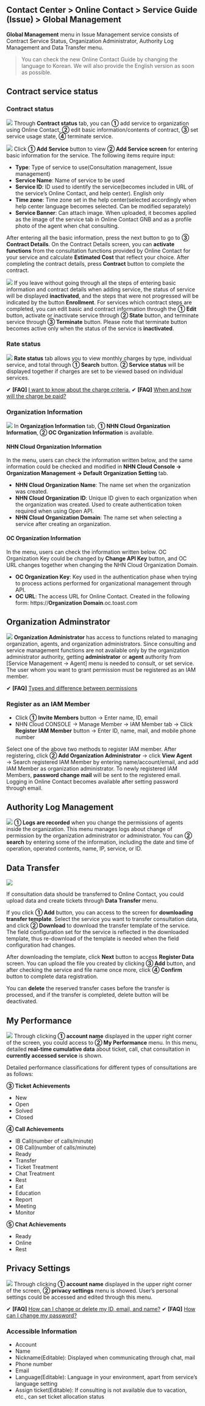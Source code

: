 ## Contact Center > Online Contact > Service Guide (Issue) > Global Management
**Global Management** menu in Issue Management service consists of Contract Service Status, Organization Administrator, Authority Log Management and Data Transfer menu.

> You can check the new Online Contact Guide by changing the language to Korean.
> We will also provide the English version as soon as possible.

## Contract service status
### Contract status
![](http://static.toastoven.net/prod_contact_center/2.1.1-(1)_im_en.png)
Through **Contract status** tab, you can **①** add service to organization using Online Contact, **②** edit basic information/contents of contract, **③** set service usage state, **④** terminate service.

![](http://static.toastoven.net/prod_contact_center/2.1.1-(2)_im_en.png)
Click **① Add Service** button to view **② Add Service screen** for entering basic information for the service. The following items require input:

- **Type**: Type of service to use(Consultation management, Issue management)
- **Service Name**: Name of service to be used
- **Service ID**: ID used to identify the service(becomes included in URL of the service’s Online Contact, and help center). English only
- **Time zone**: Time zone set in the help center(selected accordingly when help center language becomes selected. Can be modified separately)
- **Service Banner**: Can attach image. When uploaded, it becomes applied as the image of the service tab in Online Contact GNB and as a profile photo of the agent when chat consulting.

After entering all the basic information, press the next button to go to **③ Contract Details**. On the Contract Details screen, you can **activate functions** from the consultation functions provided by Online Contact for your service and calculate **Estimated Cost** that reflect your choice. After completing the contract details, press **Contract** button to complete the contract.

![](http://static.toastoven.net/prod_contact_center/2.1.1-(3)_im_en.png)
If you leave without going through all the steps of entering basic information and contract details when adding service, the status of service will be displayed **inactivated**, and the steps that were not progressed will be indicated by the button **Enrollment**. For services which contract steps are completed, you can edit basic and contract information through the **① Edit** button, activate or inactivate service through **② State** button, and terminate service through **③ Terminate** button. Please note that terminate button becomes active only when the status of the service is **inactivated**.

### Rate status
![](http://static.toastoven.net/prod_contact_center/2.1.1-(4)_im_en.png)
**Rate status** tab allows you to view monthly charges by type, individual service, and total through **① Search** button. **② Service status** will be displayed together if charges are set to be viewed based on individual services.

✔ **\[FAQ]** [I want to know about the charge criteria.](https://nhn-contact.oc.toast.com/oceng/hc/article/148/)
✔ **\[FAQ]** [When and how will the charge be paid?](https://nhn-contact.oc.toast.com/oceng/hc/article/147/)

### Organization Information
![](http://static.toastoven.net/prod_contact_center/2.1.1-(5)_im_en.png)
In **Organization Information** tab, **① NHN Cloud Organization Information**, **② OC Organization Information** is available.

#### NHN Cloud Organization Information
In the menu, users can check the information written below, and the same information could be checked and modified in **NHN Cloud Console → Organization Management → Default Organization Setting** tab.

- **NHN Cloud Organization Name**: The name set when the organization was created.
- **NHN Cloud Organization ID**: Unique ID given to each organization when the organization was created. Used to create authentication token required when using Open API.
- **NHN Cloud Organization Domain**: The name set when selecting a service after creating an organization.

#### OC Organization Information
In the menu, users can check the information written below. OC Organization Key could be changed by **Change API Key** button, and OC URL changes together when changing the NHN Cloud Organization Domain.

- **OC Organization Key**: Key used in the authentication phase when trying to process actions performed for organizational management through API.
- **OC URL**: The access URL for Online Contact. Created in the following form: https://**Organization Domain**.oc.toast.com

## Organization Adminstrator
![](http://static.toastoven.net/prod_contact_center/2.1.2-(1)_im_en.png)
**Organization Administrator** has access to functions related to managing organization, agents, and organization administrators.
Since consulting and service management functions are not available only by the organization administrator authority, getting **administrator** or **agent** authority from [Service Management → Agent] menu is needed to consult, or set service.
The user whom you want to grant permission must be registered as an IAM member.

✔ **\[FAQ]** [Types and difference between permissions](https://nhn-contact.oc.toast.com/oceng/hc/article/119/)

### Register as an IAM Member

- Click **① Invite Members** button → Enter name, ID, email
- NHN Cloud CONSOLE → Manage Member → IAM Member tab → Click **Register IAM Member** button → Enter ID, name, mail, and mobile phone number

Select one of the above two methods to register IAM member. After registering, click **② Add Organization Administrator** → click **View Agent** → Search registered IAM Member by entering name/account/email, and add IAM Member as organization administrator.
To newly registered IAM Members, **password change mail** will be sent to the registered email. Logging in Online Contact becomes available after setting password through email.

## Authority Log Management
![](http://static.toastoven.net/prod_contact_center/2.1.4-(1)_im_en.png)
**① Logs are recorded** when you change the permissions of agents inside the organization. This menu manages logs about change of permission by the organization administrator or administrator. You can **② search** by entering some of the information, including the date and time of operation, operated contents, name, IP, service, or ID.

## Data Transfer
![](http://static.toastoven.net/prod_contact_center/2.1.6-(2)_en.png)

If consultation data should be transferred to Online Contact, you could upload data and create tickets through **Data Transfer** menu.

If you click **① Add** button, you can access to the screen for **downloading transfer template**. Select the service you want to transfer consultation data, and click **② Download** to download the transfer template of the service. The field configuration set for the service is reflected in the downloaded template, thus re-download of the template is needed when the field configuration had changes.

After downloading the template, click **Next** button to access **Register Data** screen.
You can upload the file you created by clicking **③ Add** button, and after checking the service and file name once more, click **④ Confirm** button to complete data registration.

You can **delete** the reserved transfer cases before the transfer is processed, and if the transfer is completed, delete button will be deactivated.

## My Performance
![](http://static.toastoven.net/prod_contact_center/2.1.4-(2)_im_en.png)
Through clicking **① account name** displayed in the upper right corner of the screen, you could access to **② My Performance** menu.
In this menu, detailed **real-time cumulative data** about ticket, call, chat consultation in **currently accessed service** is shown.

Detailed performance classifications for different types of consultations are as follows:

**③ Ticket Achievements**

- New
- Open
- Solved
- Closed

**④ Call Achievements**

- IB Call(number of calls/minute)
- OB Call(number of calls/minute)
- Ready
- Transfer
- Ticket Treatment
- Chat Treatment
- Rest
- Eat
- Education
- Report
- Meeting
- Monitor

**⑤ Chat Achievements**

- Ready
- Online
- Rest

## Privacy Settings
![](http://static.toastoven.net/prod_contact_center/2.1.5-(1)_im_en.png)
Through clicking **① account name** displayed in the upper right corner of the screen, **② privacy settings** menu is showed. User’s personal settings could be accessed and edited through this menu.

✔ **\[FAQ]** [How can I change or delete my ID, email, and name?](https://nhn-contact.oc.toast.com/oceng/hc/article/106/)
✔ **\[FAQ]** [How can I change my password?](https://nhn-contact.oc.toast.com/oceng/hc/article/108/)

### Accessible Information

- Account
- Name
- Nickname(Editable): Displayed when communicating through chat, mail
- Phone number
- Email
- Language(Editable): Language in your environment, apart from service’s language setting
- Assign ticket(Editable): If consulting is not available due to vacation, etc., can set ticket allocation status
